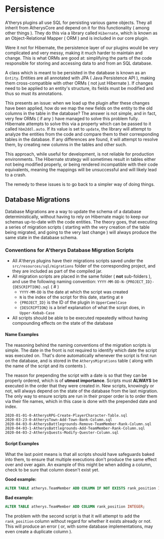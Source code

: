 # Persistence

A'therys plugins all use SQL for persisting various game objects. They all inherit from 
AtherysCore and depend on it for this functionality ( among other things ). They do this via a 
library called `Hibernate`, which is known as an Object-Relational Mapper ( ORM ) and is 
included in our core plugin.

Were it not for Hibernate, the persistence layer of our plugins would be very complicated and 
very messy, making it much harder to maintain and change. This is what ORMs are good at: 
simplifying the parts of the code responsible for storing and accessing data to and from an SQL 
database.

A class which is meant to be persisted in the database is known as an `Entity`. Entities are all 
annotated with JPA ( Java Persistence API ), making them cross-compatible with other ORMs ( not 
just Hibernate ). If changes need to be applied to an entity's structure, its fields must be 
modified and thus so must its annotations. 

This presents an issue: when we load up the plugin after these changes have been applied, how do 
we map the new fields on the entity to the old columns in the table in the database? The answer 
is not simple, and in fact, very few ORMs ( if any ) have managed to solve this problem fully. 
Hibernate attempts to solve this via a property which can be passed to it called `hbm2ddl.auto`.
If its value is set to `update`, the library will attempt to analyze the entities from the code 
and compare them to their corresponding tables in the database. If any differences are found, it 
will attempt to resolve them, by creating new columns in the tables and other such.

This approach, while useful for development, is not reliable for production environments. The 
Hibernate strategy will sometimes result in tables either not being modified properly, or being 
rendered incompatible with their code equivalents, meaning the mappings will be unsuccessful and 
will likely lead to a crash.

The remedy to these issues is to go back to a simpler way of doing things.

## Database Migrations

Database Migrations are a way to update the schema of a database deterministically, without 
having to rely on Hibernate magic to keep our schemas up-to-date with the code entities. The 
theory goes, that executing a series of migration scripts ( starting with the very creation of 
the table being migrated, and going to the very last change ) will always produce the same state 
in the database schema.

### Conventions for A'therys Database Migration Scripts

* All A'therys plugins have their migrations scripts saved under the `src/resources/sql/migrations` folder of the corresponding project, and they are included as part of the compiled jar.
* All migration scripts are placed in the same folder ( **not** sub-folders ), and use the following naming convention: `YYYY-MM-DD-N-{PROJECT_ID}-{DESCRIPTION}.sql` ( # )
    * `YYYY-MM-DD` is the date at which the script was created
    * `N` is the index of the script for this date, starting at `0`
    * `{PROJECT_ID}` is the ID of the plugin in `UpperCamelCase`
    * `{DESCRIPTION}` is a brief explanation of what the script does, in `Upper-Kebab-Case`
* All scripts should be able to be executed repeatedly without having compounding effects on the state of the database



#### Name Examples

The reasoning behind the naming conventions of the migration scripts is simple.
The date in the front is not required to identify which date the script was executed on.
That's done automatically whenever the script is first run on the database, and is stored in
the `AtherysMigrations` table ( along with the name of the script and its contents ).

The reason for prepending the script with a date is so that they can be properly ordered,
which is of **utmost importance**. Scripts must **ALWAYS** be executed in the order that they
were created in. New scripts, knowingly or not, will always depend on the state of the database
from the last migration. The only way to ensure scripts are run in their proper order is to
order them via their file names, which in this case is done with the prepended date and index.

```
2020-01-01-0-AtherysRPG-Create-PlayerCharacter-Table.sql
2020-03-23-0-AtherysTown-Add-Town-Bank-Column.sql
2020-04-03-0-AtherysBattlegrounds-Remove-TeamMember-Rank-Column.sql
2020-04-03-1-AtherysBattlegrounds-Add-TeamMember-Rank-Column.sql
2020-04-03-2-AtherysQuests-Modify-Quester-Column.sql
```

#### Script Examples

What the last point means is that all scripts should have safeguards baked into them,
to ensure that multiple executions don't produce the same effect over and over again. An
example of this might be when adding a column, check to be sure that column doesn't exist yet.

**Good example:**
```sql
ALTER TABLE atherys.TeamMember ADD COLUMN IF NOT EXISTS rank_position INTEGER;
```

**Bad example:**
```sql
ALTER TABLE atherys.TeamMember ADD COLUMN rank_position INTEGER;
```

The problem with the second script is that it will attempt to add the `rank_position` column 
without regard for whether it exists already or not. This will produce an error ( or, with 
some database implementations, may even create a duplicate column ). 